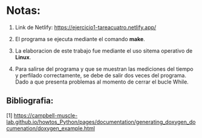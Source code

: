 # Notas:

1. Link de Netlify: https://ejercicio1-tareacuatro.netlify.app/

2. El programa se ejecuta mediante el comando **make**.

3. La elaboracion de este trabajo fue mediante el uso sitema operativo de **Linux**.

4. Para salirse del programa y que se muestran las mediciones del tiempo y perfilado correctamente, se debe de salir dos veces del programa. Dado a que presenta problemas al momento de cerrar el bucle While.  


## Bibliografia:

[1] https://campbell-muscle-lab.github.io/howtos_Python/pages/documentation/generating_doxygen_documenation/doxygen_example.html 